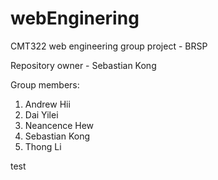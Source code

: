 # webEnginering
CMT322 web engineering group project - BRSP

Repository owner - Sebastian Kong

Group members:
1. Andrew Hii
2. Dai Yilei
3. Neancence Hew
4. Sebastian Kong
5. Thong Li

test
